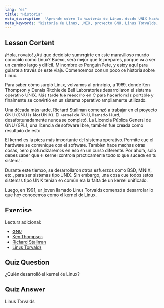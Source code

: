 ```yaml
---
lang: "es"
title: "Historia"
meta_description: "Aprende sobre la historia de Linux, desde UNIX hasta Linus Torvalds y el proyecto GNU. Comprende sus orígenes y evolución para principiantes."
meta_keywords: "historia de Linux, UNIX, proyecto GNU, Linus Torvalds, kernel de Linux, Linux para principiantes, tutorial de Linux, guía de Linux"
---
```


## Lesson Content

¡Hola, novato! ¿Así que decidiste sumergirte en este maravilloso mundo conocido como Linux? Bueno, será mejor que te prepares, porque va a ser un camino largo y difícil. Mi nombre es Penguin Pete, y estoy aquí para guiarte a través de este viaje. Comencemos con un poco de historia sobre Linux.

Para saber cómo surgió Linux, volvamos al principio, a 1969, donde Ken Thompson y Dennis Ritchie de Bell Laboratories desarrollaron el sistema operativo UNIX. Más tarde fue reescrito en C para hacerlo más portable y finalmente se convirtió en un sistema operativo ampliamente utilizado.

Una década más tarde, Richard Stallman comenzó a trabajar en el proyecto GNU (GNU is Not UNIX). El kernel de GNU, llamado Hurd, desafortunadamente nunca se completó. La Licencia Pública General de GNU (GPL), una licencia de software libre, también fue creada como resultado de esto.

El kernel es la pieza más importante del sistema operativo. Permite que el hardware se comunique con el software. También hace muchas otras cosas, pero profundizaremos en eso en un curso diferente. Por ahora, solo debes saber que el kernel controla prácticamente todo lo que sucede en tu sistema.

Durante este tiempo, se desarrollaron otros esfuerzos como BSD, MINIX, etc., para ser sistemas tipo UNIX. Sin embargo, una cosa que todos estos sistemas tipo UNIX tenían en común era la falta de un kernel unificado.

Luego, en 1991, un joven llamado Linus Torvalds comenzó a desarrollar lo que hoy conocemos como el kernel de Linux.

## Exercise

Lectura adicional:

- [GNU](https://www.gnu.org/home.en.html)
- [Ken Thompson](https://en.wikipedia.org/wiki/Ken_Thompson)
- [Richard Stallman](https://stallman.org/)
- [Linus Torvalds](https://en.wikipedia.org/wiki/Linus_Torvalds)

## Quiz Question

¿Quién desarrolló el kernel de Linux?

## Quiz Answer

Linus Torvalds

